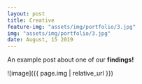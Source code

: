 ```yaml
---
layout: post
title: Creative
feature-img: "assets/img/portfolio/3.jpg"
img: "assets/img/portfolio/3.jpg"
date: August, 15 2019
---
```


An example post about one of our **findings!**

![image]({{ page.img | relative_url }})
